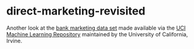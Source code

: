 # direct-marketing-revisited
Another look at the [bank marketing data set](http://archive.ics.uci.edu/ml/datasets/Bank+Marketing)  made available via the [UCI Machine Learning Repository](http://archive.ics.uci.edu/ml)  maintained by the University of California, Irvine. 
